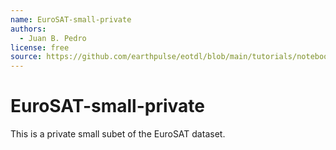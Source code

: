```yaml
---
name: EuroSAT-small-private
authors: 
  - Juan B. Pedro
license: free
source: https://github.com/earthpulse/eotdl/blob/main/tutorials/notebooks/02_ingesting.ipynb
---
```


# EuroSAT-small-private

This is a private small subet of the EuroSAT dataset.
